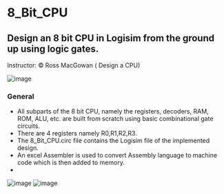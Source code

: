 # 8_Bit_CPU
## Design an 8 bit CPU in Logisim from the ground up using logic gates. 
Instructor: © Ross MacGowan ( Design a CPU)

![image](https://github.com/manavshah-28/8_Bit_CPU/assets/82638448/7bef940d-aef9-4107-8662-0b97d8267f0f)

### General 
- All subparts of the 8 bit CPU, namely the registers, decoders, RAM, ROM, ALU, etc. are built from scratch using basic combinational gate circuits.
- There are 4 registers namely R0,R1,R2,R3.
- The 8_Bit_CPU.circ file contains the Logisim file of the implemented design.
- An excel Assembler is used to convert Assembly language to machine code which is then added to memory.
- 
![image](https://github.com/manavshah-28/8_Bit_CPU/assets/82638448/ba577265-f32a-40a5-92e1-25a3082560ad)
![image](https://github.com/manavshah-28/8_Bit_CPU/assets/82638448/b2928a35-6dfb-48d3-9334-ef192db4dea0)




